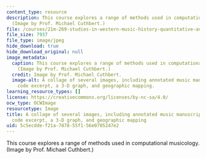 ```yaml
---
content_type: resource
description: This course explores a range of methods used in computational musicology.
  (Image by Prof. Michael Cuthbert.)
file: /courses/21m-269-studies-in-western-music-history-quantitative-and-computational-approaches-to-music-history-spring-2012/5c5ecddef21a787855f156e0705247e2_21m-269s12-th.jpg
file_size: 7937
file_type: image/jpeg
hide_download: true
hide_download_original: null
image_metadata:
  caption: This course explores a range of methods used in computational musicology.
    (Image by Prof. Michael Cuthbert.)
  credit: Image by Prof. Michael Cuthbert.
  image-alt: A collage of several images, including annotated music manuscript, software
    code excerpt, a 3-D graph, and geographic mapping.
learning_resource_types: []
license: https://creativecommons.org/licenses/by-nc-sa/4.0/
ocw_type: OCWImage
resourcetype: Image
title: A collage of several images, including annotated music manuscript, software
  code excerpt, a 3-D graph, and geographic mapping
uid: 5c5ecdde-f21a-7878-55f1-56e0705247e2
---
```

This course explores a range of methods used in computational musicology. (Image by Prof. Michael Cuthbert.)